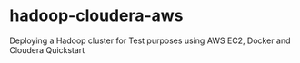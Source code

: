 # hadoop-cloudera-aws
Deploying a Hadoop cluster for Test purposes using AWS EC2, Docker and Cloudera Quickstart

